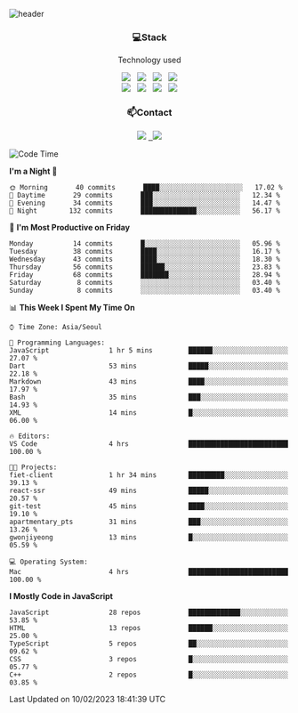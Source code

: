 ![header](https://capsule-render.vercel.app/api?type=waving&color=gradient&height=200&text=Che-ri&fontAlign=70&fontAlignY=40&animation=twinkling)

<h3 align="center">💻Stack</h3>
<p align="center">Technology used</p>
<div align="center"><img src="https://img.shields.io/badge/HTML5-e74c3c?style=flat-square&logo=HTML5&logoColor=white"></img> &nbsp <img src="https://img.shields.io/badge/CSS3-0A84FF?style=flat-square&logo=CSS3&logoColor=white"></img> &nbsp <img src="https://img.shields.io/badge/tailwind%2Dcss-06B6D4?style=flat-square&logo=tailwindcss&logoColor=white"/></a> &nbsp <img src="https://img.shields.io/badge/styled%2Dcomponents-DB7093?style=flat-square&logo=styled%2Dcomponents&logoColor=white"/></a>
<br><img src="https://img.shields.io/badge/JavaScript-FFCD11?style=flat-square&logo=JavaScript&logoColor=white"></img> &nbsp <img src="https://img.shields.io/badge/React-00BCF6?style=flat-square&logo=React&logoColor=white"></img> &nbsp <img src="https://img.shields.io/badge/Redux-764ABC?style=flat-square&logo=Redux&logoColor=white"/> &nbsp <img src="https://img.shields.io/badge/Zustand-582D3E?style=flat-square&logo=Zustand&logoColor=white"/></a></div> 

<h3 align="center">📫Contact</h3>
<div align="center"><a href="https://cheri.tistory.com/"><img src="https://img.shields.io/badge/Cheri-AD29B6?style=flat-square&logo=Tidal&logoColor=white"/></a> <a href="rnjs1135@gmail.com"> &nbsp <img src="https://img.shields.io/badge/Gmail-EA4335?style=flat-square&logo=Gmail&logoColor=white"/></a></div>

<!--START_SECTION:waka-->
![Code Time](http://img.shields.io/badge/Code%20Time-2%2C080%20hrs%2037%20mins-blue)

**I'm a Night 🦉** 

```text
🌞 Morning       40 commits       ████░░░░░░░░░░░░░░░░░░░░░   17.02 % 
🌆 Daytime       29 commits       ███░░░░░░░░░░░░░░░░░░░░░░   12.34 % 
🌃 Evening       34 commits       ███░░░░░░░░░░░░░░░░░░░░░░   14.47 % 
🌙 Night        132 commits       ██████████████░░░░░░░░░░░   56.17 % 

```
📅 **I'm Most Productive on Friday** 

```text
Monday          14 commits       █░░░░░░░░░░░░░░░░░░░░░░░░   05.96 % 
Tuesday         38 commits       ████░░░░░░░░░░░░░░░░░░░░░   16.17 % 
Wednesday       43 commits       ████░░░░░░░░░░░░░░░░░░░░░   18.30 % 
Thursday        56 commits       ██████░░░░░░░░░░░░░░░░░░░   23.83 % 
Friday          68 commits       ███████░░░░░░░░░░░░░░░░░░   28.94 % 
Saturday         8 commits       ░░░░░░░░░░░░░░░░░░░░░░░░░   03.40 % 
Sunday           8 commits       ░░░░░░░░░░░░░░░░░░░░░░░░░   03.40 % 

```


📊 **This Week I Spent My Time On** 

```text
⌚︎ Time Zone: Asia/Seoul

💬 Programming Languages: 
JavaScript               1 hr 5 mins         ██████░░░░░░░░░░░░░░░░░░░   27.07 % 
Dart                     53 mins             █████░░░░░░░░░░░░░░░░░░░░   22.18 % 
Markdown                 43 mins             ████░░░░░░░░░░░░░░░░░░░░░   17.97 % 
Bash                     35 mins             ███░░░░░░░░░░░░░░░░░░░░░░   14.93 % 
XML                      14 mins             █░░░░░░░░░░░░░░░░░░░░░░░░   06.00 % 

🔥 Editors: 
VS Code                  4 hrs               █████████████████████████   100.00 % 

🐱‍💻 Projects: 
fiet-client              1 hr 34 mins        █████████░░░░░░░░░░░░░░░░   39.13 % 
react-ssr                49 mins             █████░░░░░░░░░░░░░░░░░░░░   20.57 % 
git-test                 45 mins             ████░░░░░░░░░░░░░░░░░░░░░   19.10 % 
apartmentary_pts         31 mins             ███░░░░░░░░░░░░░░░░░░░░░░   13.26 % 
gwonjiyeong              13 mins             █░░░░░░░░░░░░░░░░░░░░░░░░   05.59 % 

💻 Operating System: 
Mac                      4 hrs               █████████████████████████   100.00 % 

```

**I Mostly Code in JavaScript** 

```text
JavaScript               28 repos            █████████████░░░░░░░░░░░░   53.85 % 
HTML                     13 repos            ██████░░░░░░░░░░░░░░░░░░░   25.00 % 
TypeScript               5 repos             ██░░░░░░░░░░░░░░░░░░░░░░░   09.62 % 
CSS                      3 repos             █░░░░░░░░░░░░░░░░░░░░░░░░   05.77 % 
C++                      2 repos             █░░░░░░░░░░░░░░░░░░░░░░░░   03.85 % 

```



 Last Updated on 10/02/2023 18:41:39 UTC
<!--END_SECTION:waka-->
